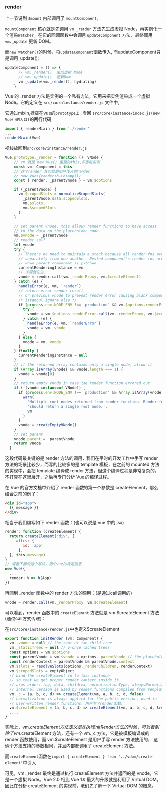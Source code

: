 ### render
上一节说到 `$mount` 内部调用了 `mountComponent`,

`mountComponent` 核心就是先调用 `vm._render` 方法先生成虚拟 Node，再实例化一个渲染`Watcher`，在它的回调函数中会调用 `updateComponent` 方法，最终调用 `vm._update` 更新 DOM。

而`new Watcher()`的时候，将`updateComponent`函数传入, 而updateComponent只是调用_update();
```js 
updateComponent = () => {
      // vm._render()  生成虚拟 Node
      // vm._update()  更新Dom
      vm._update(vm._render(), hydrating)
    }
```
Vue 的 _render 方法是实例的一个私有方法，它用来把实例渲染成一个虚拟 Node。它的定义在 `src/core/instance/render.js` 文件中,

它通过mixin,挂载在vue的`prototype上` ,
看回 `src/core/instance/index.js(new Vue()的入口)`的两行代码
```javascript
import { renderMixin } from './render'
...
renderMixin(Vue)
```

视线放回到`src/core/instance/render.js`
```javascript
Vue.prototype._render = function (): VNode {
    // vm 就是 new Vue() 里面的this,即当前实例
    const vm: Component = this
    // 这个render 其实就是用户传入的render
    // new Vue({render:h=>h(App)})
    const { render, _parentVnode } = vm.$options

    if (_parentVnode) {
      vm.$scopedSlots = normalizeScopedSlots(
        _parentVnode.data.scopedSlots,
        vm.$slots,
        vm.$scopedSlots
      )
    }

    // set parent vnode. this allows render functions to have access
    // to the data on the placeholder node.
    vm.$vnode = _parentVnode
    // render self
    let vnode
    try {
      // There's no need to maintain a stack because all render fns are called
      // separately from one another. Nested component's render fns are called
      // when parent component is patched.
      currentRenderingInstance = vm
      // 关键就在这
      vnode = render.call(vm._renderProxy, vm.$createElement)
    } catch (e) {
      handleError(e, vm, `render`)
      // return error render result,
      // or previous vnode to prevent render error causing blank component
      /* istanbul ignore else */
      if (process.env.NODE_ENV !== 'production' && vm.$options.renderError) {
        try {
          vnode = vm.$options.renderError.call(vm._renderProxy, vm.$createElement, e)
        } catch (e) {
          handleError(e, vm, `renderError`)
          vnode = vm._vnode
        }
      } else {
        vnode = vm._vnode
      }
    } finally {
      currentRenderingInstance = null
    }
    // if the returned array contains only a single node, allow it
    if (Array.isArray(vnode) && vnode.length === 1) {
      vnode = vnode[0]
    }
    // return empty vnode in case the render function errored out
    if (!(vnode instanceof VNode)) {
      if (process.env.NODE_ENV !== 'production' && Array.isArray(vnode)) {
        warn(
          'Multiple root nodes returned from render function. Render function ' +
          'should return a single root node.',
          vm
        )
      }
      vnode = createEmptyVNode()
    }
    // set parent
    vnode.parent = _parentVnode
    return vnode
  }
```
这段代码最关键的是 render 方法的调用，我们在平时的开发工作中手写 render 方法的场景比较少，而写的比较多的是 template 模板，在之前的 mounted 方法的实现中，会把 template 编译成 render 方法，但这个编译过程是非常复杂的，不打算在这里展开，之后再专门分析 Vue 的编译过程。

在 Vue 的官方文档中介绍了 render 函数的第一个参数是 createElement，那么结合之前的例子：
```html
<div id="app">
  {{ message }}
</div>
```
相当于我们编写如下 render 函数：(也可以说是 vue 中的 jsx)
```javascript
render: function (createElement) {
  return createElement('div', {
     attrs: {
        id: 'app'
      },
  }, this.message)
}
// 或者下面的这个写法，用个vue的肯定熟悉
new Vue({
  ...
  render：h => h(App)
})
```
再回到 _render 函数中的 render 方法的调用：(是通过call调用的)
```javascript
vnode = render.call(vm._renderProxy, vm.$createElement)
```
可以看到，render 函数中的 `createElement` 方法就是 vm.$createElement 方法(通过call方式传递)：

在`src/core/instance/render.js`中也定义$createElement

```javascript
export function initRender (vm: Component) {
  vm._vnode = null // the root of the child tree
  vm._staticTrees = null // v-once cached trees
  const options = vm.$options
  const parentVnode = vm.$vnode = options._parentVnode // the placeholder node in parent tree
  const renderContext = parentVnode && parentVnode.context
  vm.$slots = resolveSlots(options._renderChildren, renderContext)
  vm.$scopedSlots = emptyObject
  // bind the createElement fn to this instance
  // so that we get proper render context inside it.
  // args order: tag, data, children, normalizationType, alwaysNormalize
  // internal version is used by render functions compiled from templates（通过template编译而来的render()）
  vm._c = (a, b, c, d) => createElement(vm, a, b, c, d, false)
  // normalization is always applied for the public version, used in
  // user-written render functions.(用户写了render函数)
  vm.$createElement = (a, b, c, d) => createElement(vm, a, b, c, d, true)
  ....
}
```

实际上，vm.$createElement 方法定义是在执行 initRender 方法的时候，可以看到除了 vm.$createElement 方法，还有一个 vm._c 方法，它是被模板编译成的 render 函数使用，而 vm.$createElement 是用户手写 render 方法使用的， 这俩个方法支持的参数相同，并且内部都调用了 createElement 方法。

而`createElement`函数在`import { createElement } from '../vdom/create-element'`中引入


可见，vm._render 最终是通过执行 createElement 方法并返回的是 vnode，它是一个虚拟 Node。Vue 2.0 相比 Vue 1.0 最大的升级就是利用了 Virtual DOM。因此在分析 createElement 的实现前，我们先了解一下 Virtual DOM 的概念。
